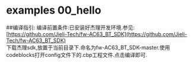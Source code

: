 # examples 00_hello
##编译指引:
编译前置条件:已安装好杰理开发环境.参见:[https://github.com/Jieli-Tech/fw-AC63_BT_SDK](https://github.com/Jieli-Tech/fw-AC63_BT_SDK)  
下载杰理sdk,放置于当前目录下.命名为fw-AC63_BT_SDK-master.使用codeblocks打开config文件下的.cbp工程文件.点击编译即可.
